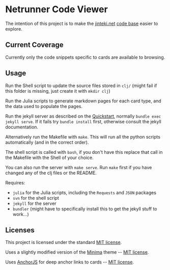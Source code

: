 # Netrunner Code Viewer

The intention of this project is to make the [jinteki.net](http://jinteki.net)
[code base](https://github.com/mtgred/netrunner) easier to explore.

## Current Coverage

Currently only the code snippets specific to cards are available to browsing.

## Usage

Run the Shell script to update the source files stored in `clj/` (might fail if this folder is missing, just create it with `mkdir clj`)

Run the Julia scripts to generate markdown pages for each card type, and the data used to populate the pages.

Run the jekyll server as described on the [Quickstart](https://jekyllrb.com/docs/quickstart/),
normally `bundle exec jekyll serve`. If it fails try `bundle install` first, otherwise consult the jekyll documentation.

Alternatively run the Makefile with `make`. This will run all the python scripts automatically (and in the correct order).

The shell script is called with `bash`, if you don't have this replace that call in the Makefile with the Shell of your choice.

You can also run the server with `make serve`. Run `make` first if you have changed any of the clj files or the README.

Requires:

 - `julia` for the Julia scripts, including the `Requests` and `JSON` packages
 - `svn` for the shell script
 - `jekyll` for the server
 - `bundler` (might have to specifically install this to get the jekyll stuff to work...)

## Licenses

This project is licensed under the standard
[MIT license](https://raw.githubusercontent.com/Saintis/netrunner-code-viewer/master/LICENSE.md).

Uses a slightly modified version of the [Minima](https://github.com/jekyll/minima) theme
-- [MIT license](https://raw.githubusercontent.com/jekyll/minima/master/LICENSE.txt).

Uses [AnchorJS](http://bryanbraun.github.io/anchorjs/) for deep anchor links to cards
-- [MIT license](https://opensource.org/licenses/MIT).
